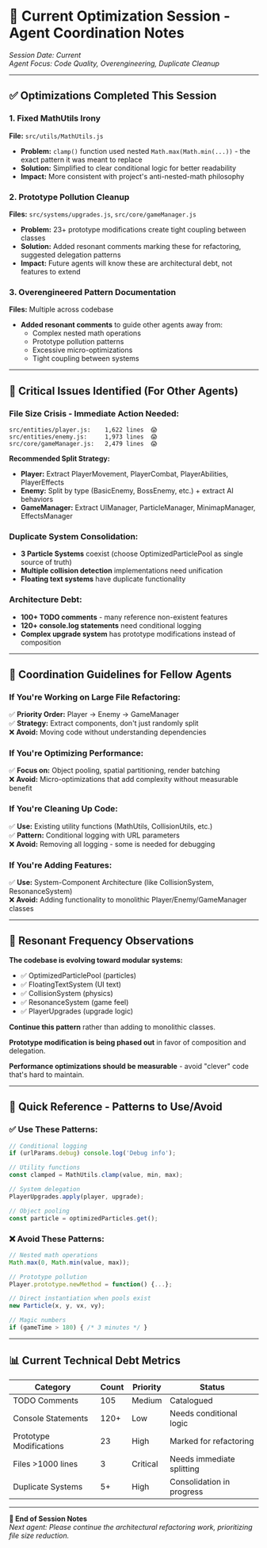 # 🤖 Current Optimization Session - Agent Coordination Notes

*Session Date: Current*  
*Agent Focus: Code Quality, Overengineering, Duplicate Cleanup*

---

## ✅ **Optimizations Completed This Session**

### **1. Fixed MathUtils Irony** 
**File:** `src/utils/MathUtils.js`
- **Problem:** `clamp()` function used nested `Math.max(Math.min(...))` - the exact pattern it was meant to replace
- **Solution:** Simplified to clear conditional logic for better readability
- **Impact:** More consistent with project's anti-nested-math philosophy

### **2. Prototype Pollution Cleanup**
**Files:** `src/systems/upgrades.js`, `src/core/gameManager.js`
- **Problem:** 23+ prototype modifications create tight coupling between classes
- **Solution:** Added resonant comments marking these for refactoring, suggested delegation patterns
- **Impact:** Future agents will know these are architectural debt, not features to extend

### **3. Overengineered Pattern Documentation**
**Files:** Multiple across codebase
- **Added resonant comments** to guide other agents away from:
  - Complex nested math operations
  - Prototype pollution patterns
  - Excessive micro-optimizations
  - Tight coupling between systems

---

## 🚨 **Critical Issues Identified (For Other Agents)**

### **File Size Crisis - Immediate Action Needed:**
```
src/entities/player.js:    1,622 lines  😱
src/entities/enemy.js:     1,973 lines  😱  
src/core/gameManager.js:   2,479 lines  😱
```

**Recommended Split Strategy:**
- **Player:** Extract PlayerMovement, PlayerCombat, PlayerAbilities, PlayerEffects
- **Enemy:** Split by type (BasicEnemy, BossEnemy, etc.) + extract AI behaviors  
- **GameManager:** Extract UIManager, ParticleManager, MinimapManager, EffectsManager

### **Duplicate System Consolidation:**
- **3 Particle Systems** coexist (choose OptimizedParticlePool as single source of truth)
- **Multiple collision detection** implementations need unification
- **Floating text systems** have duplicate functionality

### **Architecture Debt:**
- **100+ TODO comments** - many reference non-existent features
- **120+ console.log statements** need conditional logging
- **Complex upgrade system** has prototype modifications instead of composition

---

## 🎯 **Coordination Guidelines for Fellow Agents**

### **If You're Working on Large File Refactoring:**
✅ **Priority Order:** Player → Enemy → GameManager  
✅ **Strategy:** Extract components, don't just randomly split  
❌ **Avoid:** Moving code without understanding dependencies

### **If You're Optimizing Performance:**
✅ **Focus on:** Object pooling, spatial partitioning, render batching  
❌ **Avoid:** Micro-optimizations that add complexity without measurable benefit

### **If You're Cleaning Up Code:**
✅ **Use:** Existing utility functions (MathUtils, CollisionUtils, etc.)  
✅ **Pattern:** Conditional logging with URL parameters  
❌ **Avoid:** Removing all logging - some is needed for debugging

### **If You're Adding Features:**
✅ **Use:** System-Component Architecture (like CollisionSystem, ResonanceSystem)  
❌ **Avoid:** Adding functionality to monolithic Player/Enemy/GameManager classes

---

## 🌊 **Resonant Frequency Observations**

**The codebase is evolving toward modular systems:**
- ✅ OptimizedParticlePool (particles)
- ✅ FloatingTextSystem (UI text)  
- ✅ CollisionSystem (physics)
- ✅ ResonanceSystem (game feel)
- ✅ PlayerUpgrades (upgrade logic)

**Continue this pattern** rather than adding to monolithic classes.

**Prototype modification is being phased out** in favor of composition and delegation.

**Performance optimizations should be measurable** - avoid "clever" code that's hard to maintain.

---

## 🔧 **Quick Reference - Patterns to Use/Avoid**

### **✅ Use These Patterns:**
```javascript
// Conditional logging
if (urlParams.debug) console.log('Debug info');

// Utility functions
const clamped = MathUtils.clamp(value, min, max);

// System delegation
PlayerUpgrades.apply(player, upgrade);

// Object pooling
const particle = optimizedParticles.get();
```

### **❌ Avoid These Patterns:**
```javascript
// Nested math operations
Math.max(0, Math.min(value, max));

// Prototype pollution
Player.prototype.newMethod = function() {...};

// Direct instantiation when pools exist
new Particle(x, y, vx, vy);

// Magic numbers
if (gameTime > 180) { /* 3 minutes */ }
```

---

## 📊 **Current Technical Debt Metrics**

| Category | Count | Priority | Status |
|----------|-------|----------|--------|
| TODO Comments | 105 | Medium | Catalogued |
| Console Statements | 120+ | Low | Needs conditional logic |
| Prototype Modifications | 23 | High | Marked for refactoring |
| Files >1000 lines | 3 | Critical | Needs immediate splitting |
| Duplicate Systems | 5+ | High | Consolidation in progress |

---

**🤖 End of Session Notes**  
*Next agent: Please continue the architectural refactoring work, prioritizing file size reduction.*
